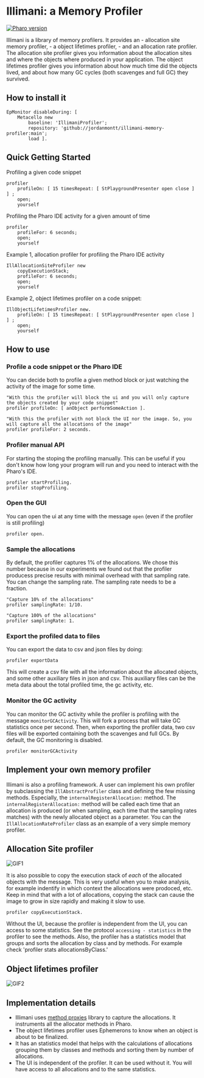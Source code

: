 
# Illimani: a Memory Profiler

[![Pharo version](https://img.shields.io/badge/Pharo-13-%23aac9ff.svg)](https://pharo.org/download)


Illimani is a library of memory profilers. It provides an - allocation site memory profiler, - a object lifetimes profiler, - and an allocation rate profiler. The allocation site profiler gives you information about the allocation sites and where the objects where produced in your application. The object lifetimes profiler gives you information about how much time did the objects lived, and about how many GC cycles (both scavenges and full GC) they survived.

## How to install it

```smalltalk
EpMonitor disableDuring: [
	Metacello new
		baseline: 'IllimaniProfiler';
		repository: 'github://jordanmontt/illimani-memory-profiler:main';
		load ].
```

## Quick Getting Started

Profiling a given code snippet

```st
profiler
	profileOn: [ 15 timesRepeat: [ StPlaygroundPresenter open close ] ] ;
	open;
	yourself
```

Profiling the Pharo IDE activity for a given amount of time

```st
profiler
	profileFor: 6 seconds;
	open;
	yourself
```

Example 1, allocation profiler for profiling the Pharo IDE activity

```st
IllAllocationSiteProfiler new
	copyExecutionStack;
	profileFor: 6 seconds;
	open;
	yourself
```

Example 2, object lifetimes profiler on a code snippet:

```st
IllObjectLifetimesProfiler new.
	profileOn: [ 15 timesRepeat: [ StPlaygroundPresenter open close ] ] ;
	open;
	yourself
```

## How to use

### Profile a code snippet or the Pharo IDE

You can decide both to profile a given method block or just watching the activity of the image for some time.

```st
"With this the profiler will block the ui and you will only capture the objects created by your code snippet"
profiler profileOn: [ anObject performSomeAction ].

"With this the profiler with not block the UI nor the image. So, you will capture all the allocations of the image"
profiler profileFor: 2 seconds.
```

### Profiler manual API

For starting the stoping the profiling manually. This can be useful if you don't know how long your program will run and you need to interact with the Pharo's IDE.

```st
profiler startProfiling.
profiler stopProfiling.
```

### Open the GUI

You can open the ui at any time with the message `open` (even if the profiler is still profiling)

```st
profiler open.
```

### Sample the allocations

By default, the profiler captures 1% of the allocations. We chose this number because in our experiments we found out that the profiler producess precise results with minimal overhead with that sampling rate. You can change the sampling rate. The sampling rate needs to be a fraction.

```st
"Capture 10% of the allocations"
profiler samplingRate: 1/10.

"Capture 100% of the allocations"
profiler samplingRate: 1.
```

### Export the profiled data to files

You can export the data to csv and json files by doing:

```st
profiler exportData
```

This will create a csv file with all the information about the allocated objects, and some other auxiliary files in json and csv. This auxiliary files can be the meta data about the total profiled time, the gc activity, etc.

### Monitor the GC activity

You can monitor the GC activity while the profiler is profiling with the message `monitorGCActivity`. This will fork a process that will take GC statistics once per second. Then, when exporting the profiler data, two csv files will be exported containing both the scavenges and full GCs. By default, the GC monitoring is disabled.

```st
profiler monitorGCActivity
```

## Implement your own memory profiler

Illimani is also a profiling framework. A user can implement his own profiler by subclassing the `IllAbstractProfiler` class and defining the few missing methods. Especially, the `internalRegisterAllocation:` method. The `internalRegisterAllocation:` method will be called each time that an allocation is produced (or when sampling, each time that the sampling rates matches) with the newly allocated object as a parameter. You can the `IllAllocationRateProfiler` class as an example of a very simple memory profiler.

## Allocation Site profiler

![GIF1](https://github.com/jordanmontt/illimani-memory-profiler/assets/33934979/fd915e86-a251-48c9-a087-3929d74509e7)

It is also possible to copy the execution stack of *each* of the allocated objects with the message.
This is very useful when you to make analysis, for example indentify in which context the allocations were prodoced, etc.
Keep in mind that with a lot of allocations, copying the stack can cause the image to grow in size rapidly and making it slow to use.

```st
profiler copyExecutionStack.
```

Without the UI, because the profiler is independent from the UI, you can access to some statistics. See the protocol `accessing - statistics` in the profiler to see the methods. Also, the profiler has a statistics model that groups and sorts the allocation by class and by methods. For example check 'profiler stats allocationsByClass.'

## Object lifetimes profiler

![GIF2](https://github.com/jordanmontt/illimani-memory-profiler/assets/33934979/b1bfd2fd-80d9-4a5b-8c12-0f637f5cfeb5)

## Implementation details

- Illimani uses [method proxies](https://github.com/pharo-contributions/MethodProxies) library to capture the allocations. It instruments all the allocator methods in Pharo.
- The object lifetimes profiler uses Ephemerons to know when an object is about to be finalized. 
- It has an statistics model that helps with the calculations of allocations grouping them by classes and methods and sorting them by number of allocations. 
- The UI is independent of the profiler. It can be used without it. You will have access to all allocations and to the same statistics.
